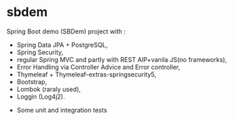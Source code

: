 # sbdem
Spring Boot demo (SBDem) project with :
- Spring Data JPA + PostgreSQL,
- Spring Security,
- regular Spring MVC and partly with REST AIP+vanila JS(no frameworks),
- Error Handling via Controller Advice and Error controller,
- Thymeleaf + Thymeleaf-extras-springsecurity5,
- Bootstrap,
- Lombok (raraly used), 
- Loggin (Log4j2).
+ Some unit and integration tests




